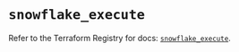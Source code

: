 # `snowflake_execute`

Refer to the Terraform Registry for docs: [`snowflake_execute`](https://registry.terraform.io/providers/snowflake-labs/snowflake/1.0.4/docs/resources/execute).
